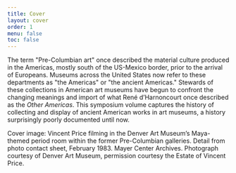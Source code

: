 ```yaml
---
title: Cover
layout: cover
order: 1
menu: false
toc: false
---
```



The term "Pre-Columbian art" once described the material culture produced in the Americas, mostly south of the US-Mexico border, prior to the arrival of Europeans. Museums across the United States now refer to these departments as "the Americas" or "the ancient Americas." Stewards of these collections in American art museums have begun to confront the changing meanings and import of what René d’Harnoncourt once described as the *Other Americas*. This symposium volume captures the history of collecting and display of ancient American works in art museums, a history surprisingly poorly documented until now.

Cover image: Vincent Price filming in the Denver Art Museum’s Maya-themed period room within the former Pre-Columbian galleries. Detail from photo contact sheet, February 1983. Mayer Center Archives. Photograph courtesy of Denver Art Museum, permission courtesy the Estate of Vincent Price.